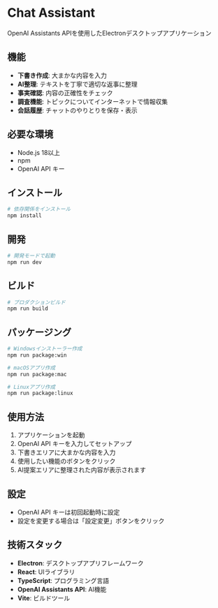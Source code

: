 # Chat Assistant

OpenAI Assistants APIを使用したElectronデスクトップアプリケーション

## 機能

- **下書き作成**: 大まかな内容を入力
- **AI整理**: テキストを丁寧で適切な返事に整理
- **事実確認**: 内容の正確性をチェック
- **調査機能**: トピックについてインターネットで情報収集
- **会話履歴**: チャットのやりとりを保存・表示

## 必要な環境

- Node.js 18以上
- npm
- OpenAI API キー

## インストール

```bash
# 依存関係をインストール
npm install
```

## 開発

```bash
# 開発モードで起動
npm run dev
```

## ビルド

```bash
# プロダクションビルド
npm run build
```

## パッケージング

```bash
# Windowsインストーラー作成
npm run package:win

# macOSアプリ作成
npm run package:mac

# Linuxアプリ作成
npm run package:linux
```

## 使用方法

1. アプリケーションを起動
2. OpenAI API キーを入力してセットアップ
3. 下書きエリアに大まかな内容を入力
4. 使用したい機能のボタンをクリック
5. AI提案エリアに整理された内容が表示されます

## 設定

- OpenAI API キーは初回起動時に設定
- 設定を変更する場合は「設定変更」ボタンをクリック

## 技術スタック

- **Electron**: デスクトップアプリフレームワーク
- **React**: UIライブラリ
- **TypeScript**: プログラミング言語
- **OpenAI Assistants API**: AI機能
- **Vite**: ビルドツール